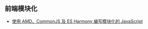 ## 前端模块化
  - [使用 AMD、CommonJS 及 ES Harmony 编写模块化的 JavaScript](http://justineo.github.io/singles/writing-modular-js/)
  
